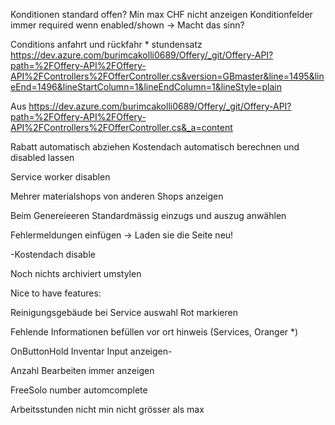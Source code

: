 

Konditionen standard offen?
Min max CHF nicht anzeigen
Konditionfelder immer required wenn enabled/shown
-> Macht das sinn?

Conditions anfahrt und rückfahr * stundensatz
https://dev.azure.com/burimcakolli0689/Offery/_git/Offery-API?path=%2FOffery-API%2FOffery-API%2FControllers%2FOfferController.cs&version=GBmaster&line=1495&lineEnd=1496&lineStartColumn=1&lineEndColumn=1&lineStyle=plain

Aus <https://dev.azure.com/burimcakolli0689/Offery/_git/Offery-API?path=%2FOffery-API%2FOffery-API%2FControllers%2FOfferController.cs&_a=content>



Rabatt automatisch abziehen
Kostendach automatisch berechnen und disabled lassen

Service worker disablen

Mehrer materialshops von anderen Shops anzeigen

Beim Genereieeren Standardmässig einzugs und auszug anwählen

Fehlermeldungen einfügen
-> Laden sie die Seite neu!

-Kostendach disable

Noch nichts archiviert umstylen





Nice to have features:

Reinigungsgebäude bei Service auswahl Rot markieren

Fehlende Informationen befüllen vor ort hinweis (Services, Oranger *)

OnButtonHold Inventar Input anzeigen-

Anzahl Bearbeiten immer anzeigen

FreeSolo number automcomplete

Arbeitsstunden nicht min nicht grösser als max
